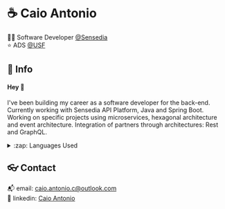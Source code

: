 # :coffee: Caio Antonio

:technologist: Software Developer [@Sensedia](https://github.com/Sensedia)  
:star: ADS [@USF](https://www.usf.edu.br/) <br/>

## :speech_balloon: Info

#### Hey :wave:

I've been building my career as a software developer for the back-end. Currently working with Sensedia API Platform, Java and Spring Boot. Working on specific projects using microservices, hexagonal architecture and event architecture. Integration of partners through architectures: Rest and GraphQL. 

<details>
  <summary>:zap: Languages Used</summary>
  <br/>
  <div align="center">
    <img src="https://github-readme-stats.vercel.app/api/top-langs/?count_private=true&username=ca1o19c&layout=compact&theme=radical"/> 
  </div>
</details>

## :eyeglasses: Contact

:mailbox_with_mail: email: [caio.antonio.c@outlook.com](mailto:caiocichetti08@gmail.com)  
:link: linkedin: [Caio Antonio](https://www.linkedin.com/in/caio-antonio-cichetti-roberto/)
